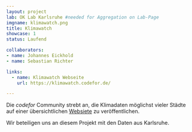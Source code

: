```yaml
---
layout: project
lab: OK Lab Karlsruhe #needed for Aggregation on Lab-Page
imgname: klimawatch.png
title: Klimawatch
showcase: 1
status: Laufend

collaborators:
- name: Johannes Eickhold
- name: Sebastian Richter

links:
  - name: Klimawatch Webseite
    url: https://klimawatch.codefor.de/

---
```


Die *codefor* Community strebt an, die Klimadaten möglichst vieler Städte auf einer übersichtlichen [Websiete](https://klimawatch.codefor.de/) zu veröffentlichen.

Wir beteiligen uns an diesem Projekt mit den Daten aus Karlsruhe.

